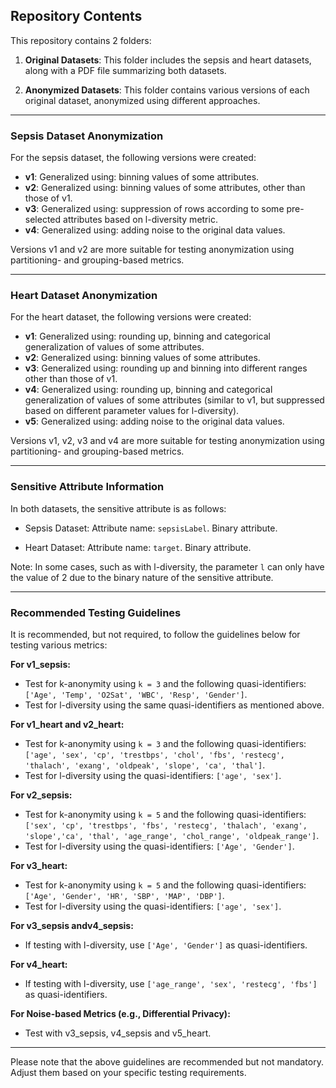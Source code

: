 ## Repository Contents

This repository contains 2 folders:

1. **Original Datasets**: This folder includes the sepsis and heart datasets, along with a PDF file summarizing both datasets.

2. **Anonymized Datasets**: This folder contains various versions of each original dataset, anonymized using different approaches.

---

### Sepsis Dataset Anonymization

For the sepsis dataset, the following versions were created:

- **v1**: Generalized using: binning values of some attributes.
- **v2**: Generalized using: binning values of some attributes, other than those of v1.
- **v3**: Generalized using: suppression of rows according to some pre-selected attributes based on l-diversity metric.
- **v4**: Generalized using: adding noise to the original data values.

Versions v1 and v2 are more suitable for testing anonymization using partitioning- and grouping-based metrics.

---

### Heart Dataset Anonymization

For the heart dataset, the following versions were created:

- **v1**: Generalized using: rounding up, binning and categorical generalization of values of some attributes.
- **v2**: Generalized using: binning values of some attributes.
- **v3**: Generalized using: rounding up and binning into different ranges other than those of v1.
- **v4**: Generalized using: rounding up, binning and categorical generalization of values of some attributes (similar to v1, but suppressed based on different parameter values for l-diversity).
- **v5**: Generalized using: adding noise to the original data values.

Versions v1, v2, v3 and v4 are more suitable for testing anonymization using partitioning- and grouping-based metrics.

---

### Sensitive Attribute Information

In both datasets, the sensitive attribute is as follows:

- Sepsis Dataset: Attribute name: `sepsisLabel`. Binary attribute.

- Heart Dataset: Attribute name: `target`. Binary attribute.

Note: In some cases, such as with l-diversity, the parameter `l` can only have the value of 2 due to the binary nature of the sensitive attribute.

---

### Recommended Testing Guidelines

It is recommended, but not required, to follow the guidelines below for testing various metrics:

**For v1_sepsis:**

- Test for k-anonymity using `k = 3` and the following quasi-identifiers: `['Age', 'Temp', 'O2Sat', 'WBC', 'Resp', 'Gender']`.
- Test for l-diversity using the same quasi-identifiers as mentioned above.

**For v1_heart and v2_heart:**

- Test for k-anonymity using `k = 3` and the following quasi-identifiers: `['age', 'sex', 'cp', 'trestbps', 'chol', 'fbs', 'restecg', 'thalach', 'exang', 'oldpeak', 'slope', 'ca', 'thal']`.
- Test for l-diversity using the quasi-identifiers: `['age', 'sex']`.

**For v2_sepsis:**

- Test for k-anonymity using `k = 5` and the following quasi-identifiers: `['sex', 'cp', 'trestbps', 'fbs', 'restecg', 'thalach', 'exang', 'slope','ca', 'thal', 'age_range', 'chol_range', 'oldpeak_range']`.
- Test for l-diversity using the quasi-identifiers: `['Age', 'Gender']`.

**For v3_heart:**

- Test for k-anonymity using `k = 5` and the following quasi-identifiers: `['Age', 'Gender', 'HR', 'SBP', 'MAP', 'DBP']`.
- Test for l-diversity using the quasi-identifiers: `['age', 'sex']`.

**For v3_sepsis andv4_sepsis:**

- If testing with l-diversity, use `['Age', 'Gender']` as quasi-identifiers.

**For v4_heart:**

- If testing with l-diversity, use `['age_range', 'sex', 'restecg', 'fbs']` as quasi-identifiers.

**For Noise-based Metrics (e.g., Differential Privacy):**

- Test with v3_sepsis, v4_sepsis and v5_heart.

---

Please note that the above guidelines are recommended but not mandatory. Adjust them based on your specific testing requirements.

